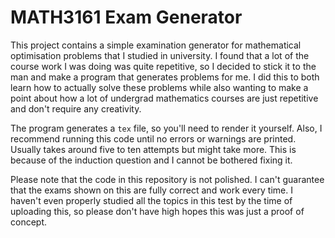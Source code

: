 <h1>MATH3161 Exam Generator</h1>

This project contains a simple examination generator for mathematical optimisation problems that I studied in university. I found that a lot of the course work I was doing was quite repetitive, so I decided to stick it to the man and make a program that generates problems for me. I did this to both learn how to actually solve these problems while also wanting to make a point about how a lot of undergrad mathematics courses are just repetitive and don't require any creativity.

The program generates a `tex` file, so you'll need to render it yourself. Also, I recommend running this code until no errors or warnings are printed. Usually takes around five to ten attempts but might take more. This is because of the induction question and I cannot be bothered fixing it.

Please note that the code in this repository is not polished. I can't guarantee that the exams shown on this are fully correct and work every time. I haven't even properly studied all the topics in this test by the time of uploading this, so please don't have high hopes this was just a proof of concept.
